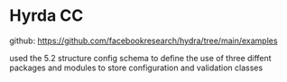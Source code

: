 # Hyrda CC 

github: https://github.com/facebookresearch/hydra/tree/main/examples

used the 5.2 structure config schema to define the use of three diffent packages and modules to store configuration and validation classes


